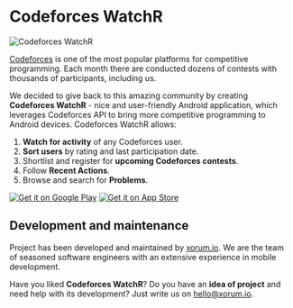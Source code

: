 # Codeforces WatchR

![Codeforces WatchR](https://user-images.githubusercontent.com/11427267/81408067-353a3700-9145-11ea-9a61-4120bbe388c2.png)

[Codeforces](https://codeforces.com/) is one of the most popular platforms for competitive programming. Each month there are conducted dozens of contests with thousands of participants, including us.

We decided to give back to this amazing community by creating **Codeforces WatchR** - nice and user-friendly Android application, which leverages Codeforces API to bring more competitive programming to Android devices. Codeforces WatchR allows:
1. **Watch for activity** of any Codeforces user.
2. **Sort users** by rating and last participation date.
3. Shortlist and register for **upcoming Codeforces contests**.
4. Follow **Recent Actions**.
5. Browse and search for **Problems**.

<a href='https://play.google.com/store/apps/details?id=com.bogdan.codeforceswatcher&pcampaignid=MKT-Other-global-all-co-prtnr-py-PartBadge-Mar2515-1'><img alt='Get it on Google Play' src='https://user-images.githubusercontent.com/11427267/75923897-483f3b00-5e66-11ea-8ec7-e86887afea51.png'></a>
<a href='https://apps.apple.com/us/app/codeforces-watchr-contests/id1495591299'><img alt='Get it on App Store' src='https://user-images.githubusercontent.com/11427267/75923896-47a6a480-5e66-11ea-87c1-3ec73ebcf7a5.png'></a>

## Development and maintenance

Project has been developed and maintained by [xorum.io](http://bit.ly/xorum_source_gh_cw). We are the team of seasoned software engineers with an extensive experience in mobile development.

Have you liked **Codeforces WatchR**? Do you have an **idea of project** and need help with its development? Just write us on hello@xorum.io.

